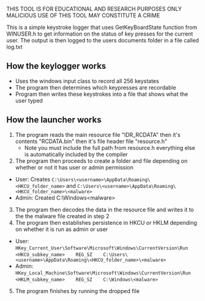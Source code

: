 THIS TOOL IS FOR EDUCATIONAL AND RESEARCH PURPOSES ONLY                                  
MALICIOUS USE OF THIS TOOL MAY CONSTITUTE A CRIME

This is a simple keystroke logger that uses GetKeyBoardState function from WINUSER.h to get information on the status of key presses for the current user. The output is then logged to the users documents folder in a file called log.txt

## How the keylogger works
- Uses the windows input class to record all 256 keystates
- The program then determines which keypresses are recordable
- Program then writes these keystrokes into a file that shows what the user typed

## How the launcher works
1. The program reads the main resource file "IDR_RCDATA" then it's contents "RCDATA.bin" then it's file header file "resource.h"
   - Note you must include the full path from resource.h everything else is automatically included by the compiler
2. The program then proceeds to create a folder and file depending on whether or not it has user or admin permission
  - User: Creates `C:\Users\<username>\AppData\Roaming\<HKCU_folder_name>` and `C:\Users\<username>\AppData\Roaming\<HKCU_folder_name>\<malware>`
  - Admin: Created C:\Windows\<malware>
3. The program then decodes the data in the resource file and writes it to the the malware file created in step 2
4. The program then establishes persistence in HKCU or HKLM depending on whether it is run as admin or user
  - User: `HKey_Current_User\Software\Microsoft\Windows\CurrentVersion\Run`
          `<HKCU_subkey_name>    REG_SZ    C:\Users\<username>\AppData\Roaming\<HKCU_folder_name>\<malware>`
  - Admin: `HKey_Local_Machine\Software\Microsoft\Windows\CurrentVersion\Run`
          `<HKLM_subkey_name>    REG_SZ    C:\Windows\<malware>`
5. The program finishes by running the dropped file
